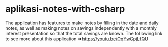 # aplikasi-notes-with-csharp

The application has features to make notes by filling in the date and daily notes, as well as making notes on savings independently with a monthly interest presentation so that the total savings are known.
The following link to see more about this application =>https://youtu.be/OqYwCpjLfQU
